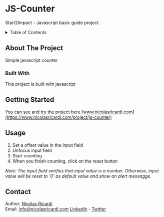 # JS-Counter
Start2Impact - Javascript basic guide project

<details>
  <summary>Table of Contents</summary>
  <ol>
    <li>
      <a href="#about-the-project">About The Project</a>
      <ul>
        <li><a href="#built-with">Built With</a></li>
      </ul>
    </li>
    <li>
      <a href="#getting-started">Getting Started</a>
    </li>
    <li><a href="#usage">Usage</a></li>
    <li><a href="#roadmap">Roadmap</a></li>
    <li><a href="#contributing">Contributing</a></li>
    <li><a href="#license">License</a></li>
    <li><a href="#contact">Contact</a></li>
    <li><a href="#acknowledgments">Acknowledgments</a></li>
  </ol>
</details>

## About The Project
Simple javascript counter

### Built With
This project is built with javascript

## Getting Started
You can see and try the project here [www.nicolasricardi.com](https://www.nicolasricardi.com/project/js-counter)

## Usage

 1. Set a offset value in the input field 
 2. Unfocus input field
 3. Start counting
 4. When you finish counting, click on the reset button

*Note: The input field verifies that input value is a number. Otherwise, input value will be reset to '0' as default value and show an alert messagge.*

## Contact

Author: [Nicolas Ricardi](www.nicolasricardi.com) <br />
Email: [info@nicolasricardi.com](mailto:info@nicolasricardi.com)
[LinkedIn](https://www.linkedin.com/in/nicolasricardi/) - [Twitter](https://twitter.com/nick_ricardi00)